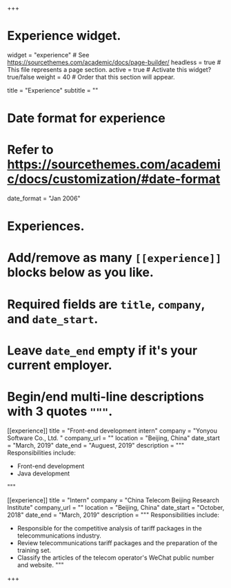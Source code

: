 +++
# Experience widget.
widget = "experience"  # See https://sourcethemes.com/academic/docs/page-builder/
headless = true  # This file represents a page section.
active = true  # Activate this widget? true/false
weight = 40  # Order that this section will appear.

title = "Experience"
subtitle = ""

# Date format for experience
#   Refer to https://sourcethemes.com/academic/docs/customization/#date-format
date_format = "Jan 2006"

# Experiences.
#   Add/remove as many `[[experience]]` blocks below as you like.
#   Required fields are `title`, `company`, and `date_start`.
#   Leave `date_end` empty if it's your current employer.
#   Begin/end multi-line descriptions with 3 quotes `"""`.
[[experience]]
  title = "Front-end development intern"
  company = "Yonyou Software Co., Ltd. "
  company_url = ""
  location = "Beijing, China"
  date_start = "March, 2019"
  date_end = "Auguest, 2019"
  description = """ 
  Responsibilities include:
  
  * Front-end development
  * Java development
  
  """

[[experience]]
  title = "Intern"
  company = "China Telecom Beijing Research Institute"
  company_url = ""
  location = "Beijing, China"
  date_start = "October, 2018"
  date_end = "March, 2019"
  description = """
    Responsibilities include:
  
  * Responsible for the competitive analysis of tariff packages in the telecommunications industry. 
  * Review telecommunications tariff packages and the preparation of the training set. 
  * Classify the articles of the telecom operator's WeChat public number and website. 
  """

+++
